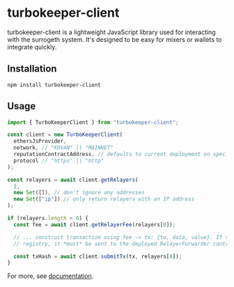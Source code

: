 # turbokeeper-client

turbokeeper-client is a lightweight JavaScript library used for interacting with the surrogeth system. It's designed to be easy for mixers or wallets to integrate quickly.

## Installation

```
npm install turbokeeper-client
```

## Usage

```javascript
import { TurboKeeperClient } from "turbokeeper-client";

const client = new TurboKeeperClient(
  ethersJsProvider,
  network, // "KOVAN" || "MAINNET"
  reputationContractAddress, // defaults to current deployment on specified network
  protocol // "https" || "http"
);

const relayers = await client.getRelayers(
  1,
  new Set([]), // don't ignore any addresses
  new Set(["ip"]) // only return relayers with an IP address
);

if (relayers.length > 0) {
  const fee = await client.getRelayerFee(relayers[0]);

  // ... construct transaction using fee -> tx: {to, data, value}. If this tx is to be used in the burn
  // registry, it *must* be sent to the deployed RelayerForwarder contract

  const txHash = await client.submitTx(tx, relayers[0]);
}
```

For more, see [documentation](https://sambacha.github.io/turbokeeper/turbokeeper.html).

